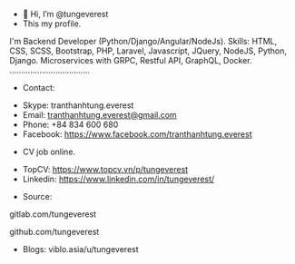- 👋 Hi, I’m @tungeverest
- This my profile.

I'm Backend Developer (Python/Django/Angular/NodeJs).
Skills: HTML, CSS, SCSS, Bootstrap, PHP, Laravel, Javascript, JQuery, NodeJS, Python, Django.
Microservices with GRPC, Restful API, GraphQL, Docker.
...................................
+ Contact:
- Skype: tranthanhtung.everest
- Email: tranthanhtung.everest@gmail.com
- Phone: +84 834 600 680
- Facebook: https://www.facebook.com/tranthanhtung.everest

+ CV job online.
- TopCV: https://www.topcv.vn/p/tungeverest
- Linkedin: https://www.linkedin.com/in/tungeverest/

+ Source:

gitlab.com/tungeverest

github.com/tungeverest

+ Blogs:
viblo.asia/u/tungeverest
<!---
tungeverest/tungeverest is a ✨ special ✨ repository because its `README.md` (this file) appears on your GitHub profile.
You can click the Preview link to take a look at your changes.
--->
